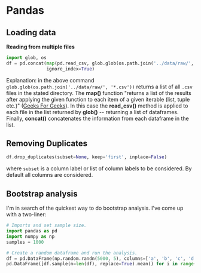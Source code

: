 # Pandas

## Loading data

**Reading from multiple files**

``` python
import glob, os
df = pd.concat(map(pd.read_csv, glob.glob(os.path.join('../data/raw/', '*.csv'))), 
               ignore_index=True)
```

Explanation: in the above command `glob.glob(os.path.join('../data/raw/', '*.csv'))` returns a list of all `.csv` files in the stated directory. The **map()** function "returns a list of the results after applying the given function to each item of a given iterable (list, tuple etc.)" ([Geeks For Geeks](https://www.geeksforgeeks.org/python-map-function/)). In this case the **read_csv()** method is applied to each file in the list returned by **glob()** -- returning a list of dataframes. Finally, **concat()** concatenates the information from each dataframe in the list.

## Removing Duplicates

``` python
df.drop_duplicates(subset=None, keep='first', inplace=False)
```

where `subset` is a column label or list of column labels to be considered. By default all columns are considered.

## Bootstrap analysis

I'm in search of the quickest way to do bootstrap analysis. I've come up with a two-liner:

``` python
# Imports and set sample size.
import pandas as pd
import numpy as np
samples = 1000

# Create a random dataframe and run the analysis.
df = pd.DataFrame(np.random.randn(5000, 5), columns=['a', 'b', 'c', 'd', 'e'])
pd.DataFrame([df.sample(n=len(df), replace=True).mean() for i in range(samples)]).describe(percentiles=[.1, .25, .5, .75, .9])
```
